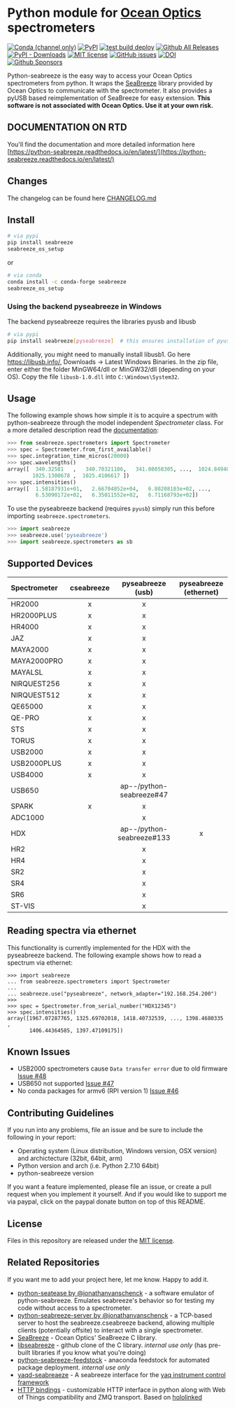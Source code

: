# Python module for [Ocean Optics](http://www.oceanoptics.com/) spectrometers

[![Conda (channel only)](https://img.shields.io/conda/vn/conda-forge/seabreeze?label=conda)](https://anaconda.org/conda-forge/seabreeze)
[![PyPI](https://img.shields.io/pypi/v/seabreeze)](https://pypi.org/project/seabreeze/)
[![test build deploy](https://github.com/ap--/python-seabreeze/actions/workflows/run_test_build_deploy.yaml/badge.svg)](https://github.com/ap--/python-seabreeze/actions/workflows/run_test_build_deploy.yaml)
[![Github All Releases](https://img.shields.io/github/downloads/ap--/python-seabreeze/total.svg?label=github)](https://github.com/ap--/python-seabreeze/releases)
[![PyPI - Downloads](https://img.shields.io/pypi/dm/seabreeze?label=pypi)](https://pypi.org/project/seabreeze/)
[![MIT license](http://img.shields.io/badge/license-MIT-yellowgreen.svg)](http://opensource.org/licenses/MIT)
[![GitHub issues](https://img.shields.io/github/issues/ap--/python-seabreeze.svg)](https://github.com/ap--/python-seabreeze/issues)
[![DOI](https://zenodo.org/badge/25327268.svg)](https://zenodo.org/badge/latestdoi/25327268)
[![Github Sponsors](https://img.shields.io/badge/github-sponsors-blue)](https://github.com/sponsors/ap--)

Python-seabreeze is the easy way to access your Ocean Optics spectrometers from
python. It wraps the [SeaBreeze](http://oceanoptics.com/product/seabreeze/)
library provided by Ocean Optics to communicate with the spectrometer. It also
provides a pyUSB based reimplementation of SeaBreeze for easy extension.
**This software is not associated with Ocean Optics. Use it at your own risk.**

## DOCUMENTATION ON RTD

You'll find the documentation and more detailed information here
[https://python-seabreeze.readthedocs.io/en/latest/](https://python-seabreeze.readthedocs.io/en/latest/)

## Changes

The changelog can be found here [CHANGELOG.md](https://github.com/ap--/python-seabreeze/blob/master/CHANGELOG.md)

## Install

```bash
# via pypi
pip install seabreeze
seabreeze_os_setup
```

or

```bash
# via conda
conda install -c conda-forge seabreeze
seabreeze_os_setup
```

### Using the backend pyseabreeze in Windows

The backend pyseabreeze requires the libraries pyusb and libusb
```bash
# via pypi
pip install seabreeze[pyseabreeze]  # this ensures installation of pyusb
```
Additionally, you might need to manually install libusb1. Go here https://libusb.info/, Downloads -> Latest Windows Binaries. In the zip file, enter either the folder MinGW64/dll or MinGW32/dll (depending on your OS). Copy the file `libusb-1.0.dll` into `C:\Windows\System32`.


## Usage

The following example shows how simple it is to acquire a spectrum with
python-seabreeze through the model independent _Spectrometer_ class. For a more
detailed description read the [documentation](https://python-seabreeze.readthedocs.io/en/latest/):

```python
>>> from seabreeze.spectrometers import Spectrometer
>>> spec = Spectrometer.from_first_available()
>>> spec.integration_time_micros(20000)
>>> spec.wavelengths()
array([  340.32581   ,   340.70321186,   341.08058305, ...,  1024.84940994,
        1025.1300678 ,  1025.4106617 ])
>>> spec.intensities()
array([  1.58187931e+01,   2.66704852e+04,   6.80208103e+02, ...,
         6.53090172e+02,   6.35011552e+02,   6.71168793e+02])
```

To use the pyseabreeze backend (requires `pyusb`) simply run this before importing `seabreeze.spectrometers`.

```python
>>> import seabreeze
>>> seabreeze.use('pyseabreeze')
>>> import seabreeze.spectrometers as sb
```

## Supported Devices

| Spectrometer | cseabreeze |     pyseabreeze (usb)     | pyseabreeze (ethernet) |
|:-------------|:----------:|:-------------------------:|:----------------------:|
| HR2000       |     x      |             x             |                        |
| HR2000PLUS   |     x      |             x             |                        |
| HR4000       |     x      |             x             |                        |
| JAZ          |     x      |             x             |                        |
| MAYA2000     |     x      |             x             |                        |
| MAYA2000PRO  |     x      |             x             |                        |
| MAYALSL      |     x      |             x             |                        |
| NIRQUEST256  |     x      |             x             |                        |
| NIRQUEST512  |     x      |             x             |                        |
| QE65000      |     x      |             x             |                        |
| QE-PRO       |     x      |             x             |                        |
| STS          |     x      |             x             |                        |
| TORUS        |     x      |             x             |                        |
| USB2000      |     x      |             x             |                        |
| USB2000PLUS  |     x      |             x             |                        |
| USB4000      |     x      |             x             |                        |
| USB650       |            | ap--/python-seabreeze#47  |                        |
| SPARK        |     x      |             x             |                        |
| ADC1000      |            |             x             |                        |
| HDX          |            | ap--/python-seabreeze#133 |           x            |
| HR2          |            |             x             |                        |
| HR4          |            |             x             |                        |
| SR2          |            |             x             |                        |
| SR4          |            |             x             |                        |
| SR6          |            |             x             |                        |
| ST-VIS       |            |             x             |                        |

## Reading spectra via ethernet

This functionality is currently implemented for the HDX with the pyseabreeze backend.
The following example shows how to read a spectrum via ethernet:

```pycon
>>> import seabreeze
... from seabreeze.spectrometers import Spectrometer
...
... seabreeze.use("pyseabreeze", network_adapter="192.168.254.200")
>>>
>>> spec = Spectrometer.from_serial_number("HDX12345")
>>> spec.intensities()
array([1967.07287765, 1325.69702018, 1418.40732539, ..., 1398.4680335 ,
       1406.44364585, 1397.47109175])
```

## Known Issues

- USB2000 spectrometers cause `Data transfer error` due to old firmware [Issue #48](https://github.com/ap--/python-seabreeze/issues/48)
- USB650 not supported [Issue #47](https://github.com/ap--/python-seabreeze/issues/47)
- No conda packages for armv6 (RPI version 1) [Issue #46](https://github.com/ap--/python-seabreeze/issues/46)

## Contributing Guidelines

If you run into any problems, file an issue and be sure to include the
following in your report:

- Operating system (Linux distribution, Windows version, OSX version) and
  archictecture (32bit, 64bit, arm)
- Python version and arch (i.e. Python 2.7.10 64bit)
- python-seabreeze version

If you want a feature implemented, please file an issue, or create a pull
request when you implement it yourself. And if you would like to support me via
paypal, click on the paypal donate button on top of this README.


## License

Files in this repository are released under the [MIT license](LICENSE.md).


## Related Repositories

If you want me to add your project here, let me know. Happy to add it.

- [python-seatease by @jonathanvanschenck](https://github.com/jonathanvanschenck/python-seatease) - a software emulator of python-seabreeze. Emulates seabreeze's behavior so for testing my code without access to a spectrometer.
- [python-seabreeze-server by @jonathanvanschenck](https://github.com/jonathanvanschenck/python-seabreeze-server) - a TCP-based server to host the seabreeze.cseabreeze backend, allowing multiple clients (potentially offsite) to interact with a single spectrometer.
- [SeaBreeze](https://sourceforge.net/projects/seabreeze/) - Ocean Optics' SeaBreeze C library.
- [libseabreeze](https://github.com/ap--/libseabreeze) - github clone of the C library. _internal use only_ (has pre-built libraries if you know what you're doing)
- [python-seabreeze-feedstock](https://github.com/ap--/python-seabreeze) - anaconda feedstock for automated package deployment. _internal use only_
- [yaqd-seabreaeze](https://gitlab.com/yaq/yaqd-seabreeze) - A seabreeze interface for the [yaq instrument control framework](https://yaq.fyi)
- [HTTP bindings](https://gitlab.com/hololinked-examples/oceanoptics-spectrometer) - customizable HTTP interface in python along with Web of Things compatibility and ZMQ transport. Based on [hololinked](https://github.com/VigneshVSV/hololinked)

